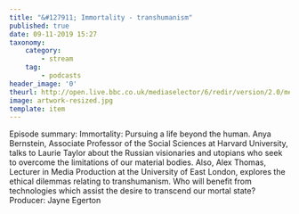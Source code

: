 ```yaml
---
title: "&#127911; Immortality - transhumanism"
published: true
date: 09-11-2019 15:27
taxonomy:
    category:
        - stream
    tag:
        - podcasts
header_image: '0'
theurl: http://open.live.bbc.co.uk/mediaselector/6/redir/version/2.0/mediaset/audio-nondrm-download/proto/http/vpid/p07sj8yg.mp3
image: artwork-resized.jpg
template: item
--- 
```

Episode summary: Immortality: Pursuing a life beyond the human. Anya Bernstein, Associate Professor of the Social Sciences at Harvard University, talks to Laurie Taylor about the Russian visionaries and utopians who seek to overcome the limitations of our material bodies. Also, Alex Thomas, Lecturer in Media Production at the University of East London, explores the ethical dilemmas relating to transhumanism. Who will benefit from technologies which assist the desire to transcend our mortal state? Producer: Jayne Egerton
